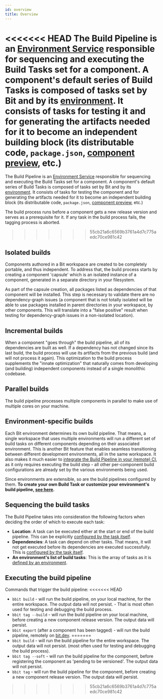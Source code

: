 ```yaml
---
id: overview
title: Overview
---
```

<<<<<<< HEAD
The Build Pipeline is an [Environment Service](/docs/environments/environment-services) responsible for sequencing and executing the Build Tasks set for a component. A component's default series of Build Tasks is composed of tasks set by Bit and by its [environment](/docs/environments/overview). It consists of tasks for testing it and for generating the artifacts needed for it to become an independent building block (its distributable code, `package.json`, [component preview](todo), etc.)
=======
The Build Pipeline is an [Environment Service](/docs/environments/environment-services) responsible for sequencing and executing the Build Tasks set for a component. A component's default series of Build Tasks is composed of tasks set by Bit and by its [environment](/docs/environments/overview). It consists of tasks for testing the component and for generating the artifacts needed for it to become an independent building block (its distributable code, `package.json`, [component preview](todo), etc.)

The build process runs before a component gets a new release version and serves as a prerequisite for it. If any task in the build process fails, the tagging process is aborted.
>>>>>>> 55cb21a6c6569b3761a4d7c775aedc70ce981c42
## Isolated builds
Components authored in a Bit workspace are created to be completely portable, and thus independent. To address that, the build process starts by creating a component 'capsule' which is an isolated instance of a component, generated in a separate directory in your filesystem. 

As part of the capsule creation, all packages listed as dependencies of that component will be installed. This step is necessary to validate there are no dependency-graph issues (a component that is not totally isolated will be able to use packages installed in parent directories in your workspace, by other components. This will translate into a "false positive" result when testing for dependency-graph issues in a non-isolated location).
## Incremental builds
When a component "goes through" the build pipeline, all of its dependencies are built as well. If a dependency has not changed since its last build, the build process will use its artifacts from the previous build (and will not process it again). This optimization to the build process supplements the "innate optimization" that naturally comes from developing (and building) independent components instead of a single monolithic codebase.

## Parallel builds
The build pipeline processes multiple components in parallel to make use of multiple cores on your machine.

## Environment-specific builds
Each Bit environment determines its own build pipeline. That means, a single workspace that uses multiple environments will run a different set of build tasks on different components depending on their associated environment. This is another Bit feature that enables seamless transitioning between different development environments, all in the same workspace. It also makes it much easier to [integrate the Build Pipeline in your (remote) CI](/docs/getting-started/ci-cd), as it only requires executing the build step - all other per-component build configurations are already set by the various environments being used.

Since environments are extensible, so are the build pipelines configured by them. __To create your own Build Task or customize your environment's build pipeline, [see here](/docs/build-pipeline/create-build-task).__
## Sequencing the build tasks
The Build Pipeline takes into consideration the following factors when deciding the order of which to execute each task:
* __Location__: A task can be executed either at the start or end of the build pipeline. This can be explicitly [configured by the task itself](docs/build-pipeline/create-build-task#append-to-the-start-or-end-of-the-pipeline-in-relation-to-other-tasks).
* __Dependencies__: A task can depend on other tasks. That means, it will not get executed before its dependencies are executed successfully. This is [configured by the task itself](docs/build-pipeline/create-build-task#append-to-the-start-or-end-of-the-pipeline-in-relation-to-other-tasks).
* __An environment's list of build tasks__: This is the array of tasks as it is [defined by an environment](/docs/build-pipeline/create-build-task#override-the-build-pipeline-sequence).

## Executing the build pipeline
Commands that trigger the build pipeline: 
<<<<<<< HEAD
 * `bbit build` - will run the build pipeline, on your local machine, for the entire workspace. The output data will not persist. - That is most often used for testing and debugging the build process.
 * `bbit tag --build` - will run the build pipeline on your local machine, before creating a new component release version. The output data will persist.
 * `bbit export` (after a component has been tagged) - will run the build pipeline, remotely on [bit.dev](https://bit.dev).
=======
 * `bbit build` - will run the build pipeline for the entire workspace. The output data will not persist. (most often used for testing and debugging the build process).
 * `bbit tag --soft` - will run the build pipeline for the component, before registering the component as 'pending to be versioned'. The output data will not persist.
 * `bbit tag` - will run the build pipeline for the component, before creating a new component release version. The output data will persist.
>>>>>>> 55cb21a6c6569b3761a4d7c775aedc70ce981c42
